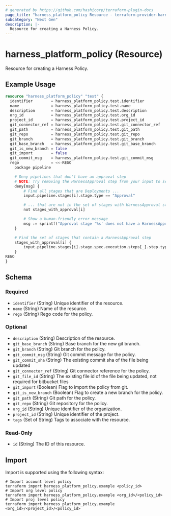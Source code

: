 ```yaml
---
# generated by https://github.com/hashicorp/terraform-plugin-docs
page_title: "harness_platform_policy Resource - terraform-provider-harness"
subcategory: "Next Gen"
description: |-
  Resource for creating a Harness Policy.
---
```


# harness_platform_policy (Resource)

Resource for creating a Harness Policy.

## Example Usage

```terraform
resource "harness_platform_policy" "test" {
  identifier        = harness_platform_policy.test.identifier
  name              = harness_platform_policy.test.name
  description       = harness_platform_policy.test.description
  org_id            = harness_platform_policy.test.org_id
  project_id        = harness_platform_policy.test.project_id
  git_connector_ref = harness_platform_policy.test.git_connector_ref
  git_path          = harness_platform_policy.test.git_path
  git_repo          = harness_platform_policy.test.git_repo
  git_branch        = harness_platform_policy.test.git_branch
  git_base_branch   = harness_platform_policy.test.git_base_branch
  git_is_new_branch = false
  git_import        = false
  git_commit_msg    = harness_platform_policy.test.git_commit_msg
  rego              = <<-REGO
    package pipeline

    # Deny pipelines that don't have an approval step
    # NOTE: Try removing the HarnessApproval step from your input to see the policy fail
    deny[msg] {
        # Find all stages that are Deployments ...
        input.pipeline.stages[i].stage.type == "Approval"

        # ... that are not in the set of stages with HarnessApproval steps
        not stages_with_approval[i]

        # Show a human-friendly error message
        msg := sprintf("Approval stage '%s' does not have a HarnessApproval step", [input.pipeline.stages[i].stage.name])
    }

    # Find the set of stages that contain a HarnessApproval step
    stages_with_approval[i] {
        input.pipeline.stages[i].stage.spec.execution.steps[_].step.type == "HarnessApproval"
    }
REGO
}
```

<!-- schema generated by tfplugindocs -->
## Schema

### Required

- `identifier` (String) Unique identifier of the resource.
- `name` (String) Name of the resource.
- `rego` (String) Rego code for the policy.

### Optional

- `description` (String) Description of the resource.
- `git_base_branch` (String) Base branch for the new git branch.
- `git_branch` (String) Git branch for the policy.
- `git_commit_msg` (String) Git commit message for the policy.
- `git_commit_sha` (String) The existing commit sha of the file being updated
- `git_connector_ref` (String) Git connector reference for the policy.
- `git_file_id` (String) The existing file id of the file being updated, not required for bitbucket files
- `git_import` (Boolean) Flag to import the policy from git.
- `git_is_new_branch` (Boolean) Flag to create a new branch for the policy.
- `git_path` (String) Git path for the policy.
- `git_repo` (String) Git repository for the policy.
- `org_id` (String) Unique identifier of the organization.
- `project_id` (String) Unique identifier of the project.
- `tags` (Set of String) Tags to associate with the resource.

### Read-Only

- `id` (String) The ID of this resource.

## Import

Import is supported using the following syntax:

```shell
# Import account level policy
terraform import harness_platform_policy.example <policy_id>
# Import org level policy
terraform import harness_platform_policy.example <org_id>/<policy_id>
# Import proj level policy
terraform import harness_platform_policy.example <org_id>/<project_id>/<policy_id>
```
